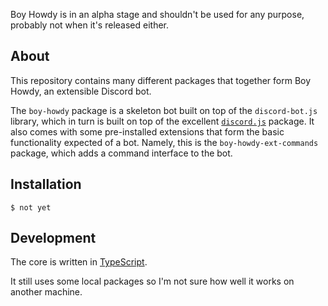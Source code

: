 Boy Howdy is in an alpha stage and shouldn't be used for any purpose, probably not when it's released either.

## About

This repository contains many different packages that together form Boy Howdy, an extensible Discord bot.

The `boy-howdy` package is a skeleton bot built on top of the `discord-bot.js` library, which in turn is built on top of the excellent [`discord.js`](https://github.com/discordjs/discord.js) package. It also comes with some pre-installed extensions that form the basic functionality expected of a bot. Namely, this is the `boy-howdy-ext-commands` package, which adds a command interface to the bot.

## Installation

```
$ not yet
```

## Development

The core is written in [TypeScript](https://github.com/Microsoft/TypeScript).

It still uses some local packages so I'm not sure how well it works on another machine.

